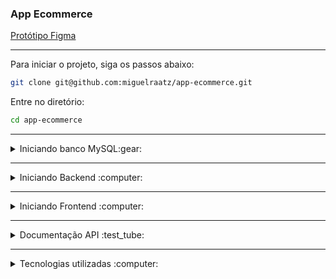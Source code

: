 ### App Ecommerce

<a href="https://www.figma.com/community/file/1288540261582361619/ecommerce">Protótipo Figma
</a>


___
Para iniciar o projeto, siga os passos abaixo:

```bash
git clone git@github.com:miguelraatz/app-ecommerce.git
```
Entre no diretório:
```bash
cd app-ecommerce
```
___ 

<details><summary>Iniciando banco MySQL:gear:</summary>

Entre no diretório:
```bash
cd backend
```
Inicie o Docker Compose:
```bash
docker-compose up
```
</details>

___ 

<details><summary>Iniciando Backend :computer:</summary>

Entre no diretório:
```bash
cd backend
```
Execute o arquivo EcommerceApplication

</details>

___ 


<details><summary>Iniciando Frontend :computer:</summary>

Entre no diretório:
```bash
cd ..
```
```bash
cd frontend
```
Instale as dependências:
```bash
npm install
```
Inicie o projeto:
```bash
npm run dev
```
</details>

___

<details><summary>Documentação API :test_tube:</summary>

**BASE_URL**: `http://localhost:8080/endpoint`

| Endpoints      | Método | Descrição                                                           | Body                                                                                             |
| -------------- | ------ | ------------------------------------------------------------------- | ------------------------------------------------------------------------------------------------ |
| `/register`       | POST   | Registra um novo usuário | `{ "name": string, "email": string, "password": string }`                                                        |
| `/login`     | POST   | Realiza o login no app.                                     | `{ "name": string, "email": string, "password": string }`      |
| `/home`     | GET   | Recupera todos os produtos do banco.                                     |  
| `/home` | POST   | Adiciona produto ao carrinho.      | `{ "name": string, "description": string, "price": number, "image": string } `                                          |
| `/email/send`     | POST   | Envia e-mail após a compra.                                     | `{ "to": string, "subject": string, "message": string }`      |
| `/cart` | GET   | Recupera itens carrinho.      |                                           |
| `/cart` | DELETE   | Deleta todos os itens do carrinho.      |                                           |
| `/cart/{userId}/productId` | DELETE   | Deleta item do carrinho.      |                                           |
</details>

___

<details><summary>Tecnologias utilizadas :computer:</summary>

### Frontend:
```bash
Vite -
# Desenvolvimento Rápido: Vite oferece um ambiente de desenvolvimento extremamente rápido, com recarregamento instantâneo e tempos de compilação mínimos, acelerando o ciclo de desenvolvimento.

# HMR (Hot Module Replacement): Oferece HMR integrado, permitindo que as mudanças de código sejam refletidas instantaneamente no navegador sem recarregar a página.

# Configuração Simplificada: A configuração inicial é minimalista e fácil de entender, o que facilita a configuração do projeto React.
```

```bash
ReactJS -
# Reatividade: Atualizações de interface de usuário eficientes e responsivas devido à sua abordagem baseada em componentes.

# Reutilização de Componentes: Facilita a criação e reutilização de componentes em diferentes partes do aplicativo.
```

```bash
React Router Dom -
# Roteamento Declarativo: Facilita a criação de rotas e navegação declarativa dentro de um aplicativo React.

# Navegação Suave: Permite transições de página suaves e gerenciamento de histórico de navegação sem recarregar a página inteira.
```

```bash
Toastify -
# Notificações Amigáveis: Facilita a exibição de notificações elegantes e amigáveis para o usuário em resposta a eventos no aplicativo.

# Permite personalizar facilmente o estilo e o comportamento das notificações, de acordo com as necessidades de design do aplicativo.
```

### Backend

```bash
Java Spring Boot -
# Eficácia no Desenvolvimento: O Spring Boot simplifica o desenvolvimento de aplicativos Web, fornecendo configurações padrão e um ambiente de desenvolvimento rápido.

# Integração com Banco de Dados: Oferece suporte robusto para integração com bancos de dados, permitindo a criação de aplicativos com facilidade.
```

```bash
Java Data JPA -
# Abstração de Banco de Dados: O Spring Data JPA oferece uma abstração de alto nível para interagir com bancos de dados relacionais.

# Consultas Dinâmicas: O Spring Data JPA suporta a criação de consultas dinâmicas com base em métodos de repositório, proporcionando flexibilidade na recuperação de dados.

# Repositórios Automatizados: Gera automaticamente repositórios CRUD (Create, Read, Update, Delete) a partir de interfaces, economizando tempo de desenvolvimento.
```

```bash
Java Boot DevTools -
# Desenvolvimento Rápido: O Spring Boot DevTools acelera o ciclo de desenvolvimento ao permitir recarregamento automático de código e recursos quando alterações são detectadas.

# Recarregamento Automático: O DevTools detecta mudanças no código fonte, recompila automaticamente e atualiza o aplicativo em tempo real, economizando tempo de desenvolvimento.
```

```bash
Java Boot Starter Email -
# Simplificação do Envio de Emails: O Spring Boot Starter Email simplifica o processo de envio de emails em aplicativos, fornecendo configurações predefinidas para os serviços de email.

# Integração Fácil: Oferece integração fácil com serviços de email populares, como SMTP e Gmail, por meio de configurações simples.
```

```bash
Docker -
# Isolamento e Portabilidade: O Docker permite empacotar o aplicativo, suas dependências e o banco de dados em contêineres isolados. Isso garante que todas as configurações e dependências estejam contidas em um ambiente consistente, tornando-o altamente portátil. 
```

</details>